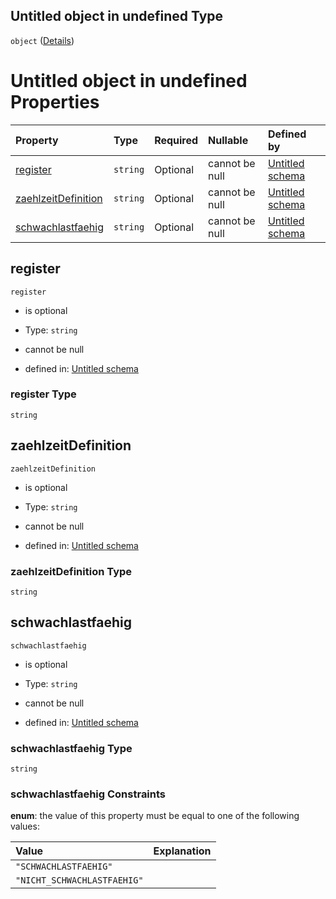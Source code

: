 ## Untitled object in undefined Type

`object` ([Details](zaehlzeitregister.md))

# Untitled object in undefined Properties

| Property                                    | Type     | Required | Nullable       | Defined by                                                                                                                                                                                                             |
| :------------------------------------------ | :------- | :------- | :------------- | :--------------------------------------------------------------------------------------------------------------------------------------------------------------------------------------------------------------------- |
| [register](#register)                       | `string` | Optional | cannot be null | [Untitled schema](zaehlzeitregister-properties-register.md "https://raw.githubusercontent.com/conuti-gmbh/bo4e-schema/master/schemas/v1/com/Zaehlzeitregister.schema.json#/properties/register")                       |
| [zaehlzeitDefinition](#zaehlzeitdefinition) | `string` | Optional | cannot be null | [Untitled schema](zaehlzeitregister-properties-zaehlzeitdefinition.md "https://raw.githubusercontent.com/conuti-gmbh/bo4e-schema/master/schemas/v1/com/Zaehlzeitregister.schema.json#/properties/zaehlzeitDefinition") |
| [schwachlastfaehig](#schwachlastfaehig)     | `string` | Optional | cannot be null | [Untitled schema](schwachlastfaehig.md "https://raw.githubusercontent.com/conuti-gmbh/bo4e-schema/master/schemas/v1/enum/Schwachlastfaehig.schema.json#/properties/schwachlastfaehig")                                 |

## register



`register`

*   is optional

*   Type: `string`

*   cannot be null

*   defined in: [Untitled schema](zaehlzeitregister-properties-register.md "https://raw.githubusercontent.com/conuti-gmbh/bo4e-schema/master/schemas/v1/com/Zaehlzeitregister.schema.json#/properties/register")

### register Type

`string`

## zaehlzeitDefinition



`zaehlzeitDefinition`

*   is optional

*   Type: `string`

*   cannot be null

*   defined in: [Untitled schema](zaehlzeitregister-properties-zaehlzeitdefinition.md "https://raw.githubusercontent.com/conuti-gmbh/bo4e-schema/master/schemas/v1/com/Zaehlzeitregister.schema.json#/properties/zaehlzeitDefinition")

### zaehlzeitDefinition Type

`string`

## schwachlastfaehig



`schwachlastfaehig`

*   is optional

*   Type: `string`

*   cannot be null

*   defined in: [Untitled schema](schwachlastfaehig.md "https://raw.githubusercontent.com/conuti-gmbh/bo4e-schema/master/schemas/v1/enum/Schwachlastfaehig.schema.json#/properties/schwachlastfaehig")

### schwachlastfaehig Type

`string`

### schwachlastfaehig Constraints

**enum**: the value of this property must be equal to one of the following values:

| Value                       | Explanation |
| :-------------------------- | :---------- |
| `"SCHWACHLASTFAEHIG"`       |             |
| `"NICHT_SCHWACHLASTFAEHIG"` |             |

